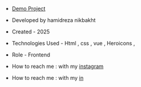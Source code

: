 

- [Demo Project](https://vue-project-ten-sigma.vercel.app/)

- Developed by hamidreza nikbakht

- Created - 2025

- Technologies Used - Html , css , vue , Heroicons , 

- Role - Frontend

- How to reach me : with my [instagram](https://www.instagram.com/hamidrezanikbakht?igsh=dTRxeTdudDRpbmc0)
- How to reach me : with my [in](https://www.linkedin.com/in/hamidreza-nikbakht-787164334)
